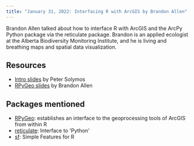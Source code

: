 ```yaml
---
title: "January 31, 2022: Interfacing R with ArcGIS by Brandon Allen"
---
```


Brandon Allen talked about how to interface R with ArcGIS and the ArcPy Python package via the reticulate package. Brandon is an applied ecologist at the Alberta Biodiversity Monitoring Institute, and he is living and breathing maps and spatial data visualization.

## Resources

- [Intro slides](YEGRUG_2022_01.pdf) by Peter Solymos
- [RPyGeo slides](rpygeo_2022-01-31.pdf) by Brandon Allen

## Packages mentioned

- [RPyGeo](https://github.com/r-spatial/RPyGeo#rpygeo): establishes an interface to the geoprocessing tools of ArcGIS from within R
- [reticulate](https://CRAN.R-project.org/package=reticulate): Interface to 'Python'
- [sf](https://CRAN.R-project.org/package=sf): Simple Features for R
